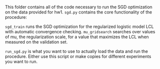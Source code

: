 This folder contains all of the code necessary to run the SGD optimization on 
the data provided for hw1.  `sgd.py` contains the core functionality of the 
procedure:

`sgd_train` runs the SGD optimization for the regularized logistic model LCL 
with automatic convergence checking.  `mu_gridsearch` searches over values of 
mu, the regularization scale, for a value that maximizes the LCL when measured 
on the validation set.

`run_sgd.py` is what you want to use to actually load the data and run the 
procedure.  Either use this script or make copies for different experiments you 
want to run.